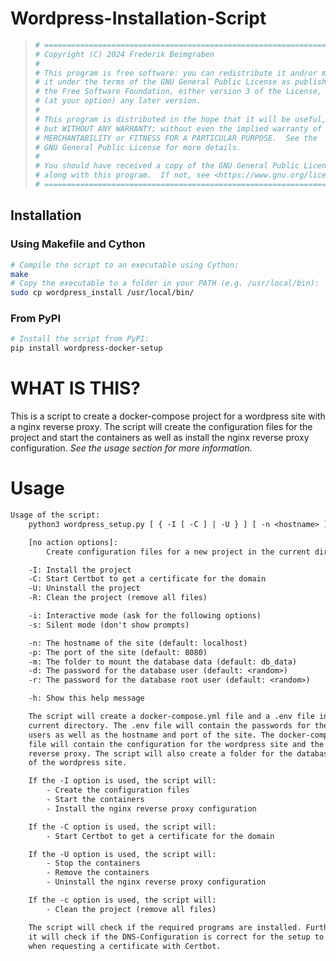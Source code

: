 # Wordpress-Installation-Script
> ```bash
> # =============================================================================
> # Copyright (C) 2024 Frederik Beimgraben
> #
> # This program is free software: you can redistribute it and/or modify
> # it under the terms of the GNU General Public License as published by
> # the Free Software Foundation, either version 3 of the License, or
> # (at your option) any later version.
> #
> # This program is distributed in the hope that it will be useful,
> # but WITHOUT ANY WARRANTY; without even the implied warranty of
> # MERCHANTABILITY or FITNESS FOR A PARTICULAR PURPOSE.  See the
> # GNU General Public License for more details.
> #
> # You should have received a copy of the GNU General Public License
> # along with this program.  If not, see <https://www.gnu.org/licenses/>.
> # =============================================================================
> ```

## Installation
### Using Makefile and Cython
```bash
# Compile the script to an executable using Cython:
make
# Copy the executable to a folder in your PATH (e.g. /usr/local/bin):
sudo cp wordpress_install /usr/local/bin/
```

### From PyPI
```bash
# Install the script from PyPI:
pip install wordpress-docker-setup
```

# WHAT IS THIS?
This is a script to create a docker-compose project for a wordpress site with a nginx reverse proxy. The script will create the configuration files for the project and start the containers as well as install the nginx reverse proxy configuration. *See the usage section for more information.*

# Usage
```txt
Usage of the script:
    python3 wordpress_setup.py [ { -I [ -C ] | -U } ] [ -n <hostname> ] [ -p <port> ] [ -m <mount_folder> ] [ -d <db_passwd> ] [ -r <db_passwd_root> ]

    [no action options]:
        Create configuration files for a new project in the current directory

    -I: Install the project
    -C: Start Certbot to get a certificate for the domain
    -U: Uninstall the project
    -R: Clean the project (remove all files)

    -i: Interactive mode (ask for the following options)
    -s: Silent mode (don't show prompts)

    -n: The hostname of the site (default: localhost)
    -p: The port of the site (default: 8080)
    -m: The folder to mount the database data (default: db_data)
    -d: The password for the database user (default: <random>)
    -r: The password for the database root user (default: <random>)

    -h: Show this help message

    The script will create a docker-compose.yml file and a .env file in the
    current directory. The .env file will contain the passwords for the database
    users as well as the hostname and port of the site. The docker-compose.yml
    file will contain the configuration for the wordpress site and the nginx
    reverse proxy. The script will also create a folder for the database data
    of the wordpress site.

    If the -I option is used, the script will:
        - Create the configuration files
        - Start the containers
        - Install the nginx reverse proxy configuration

    If the -C option is used, the script will:
        - Start Certbot to get a certificate for the domain

    If the -U option is used, the script will:
        - Stop the containers
        - Remove the containers
        - Uninstall the nginx reverse proxy configuration

    If the -c option is used, the script will:
        - Clean the project (remove all files)

    The script will check if the required programs are installed. Furthermore
    it will check if the DNS-Configuration is correct for the setup to work
    when requesting a certificate with Certbot.
```
